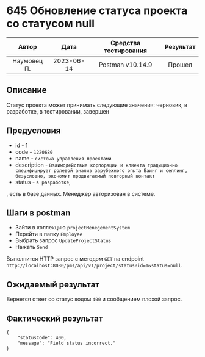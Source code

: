 # 645 Обновление статуса проекта со статусом null

|    Автор    |    Дата    | Средства тестирования | Результат |
|:-----------:|:----------:|:---------------------:|:---------:|
| Наумовец П. | 2023-06-14 |   Postman v10.14.9    |  Прошел   |

## Описание

Статус проекта может принимать следующие значения: черновик, в разработке, в тестировании, завершен

## Предусловия

* id - 1
* code - `1220680`
* name - `система управления проектами`
* description - `Взаимодействие корпорации и клиента традиционно специфицирует ролевой анализ зарубежного опыта Баинг и селлинг, безусловно, экономит продвигаемый повторный контакт`
* status - `в разработке`,

, есть в базе данных. Менеджер авторизован в системе.

## Шаги в postman

* Зайти в коллекцию `projectMenegementSystem`
* Перейти в папку `Employee`
* Выбрать запрос `UpdateProjectStatus`
* Нажать `Send`

Выполнится HTTP запрос с методом `GET` на endpoint `http://localhost:8080/pms/api/v1/project/status?id=1&status=null`. 

## Ожидаемый результат

Вернется ответ со статус кодом `400` и сообщением плохой запрос.

## Фактический результат

```
{
    "statusCode": 400,
    "message": "Field status incorrect."
}
```